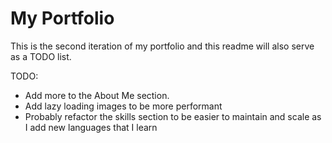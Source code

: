 # My Portfolio

This is the second iteration of my portfolio and this readme will also serve as a TODO list.

TODO:
- Add more to the About Me section.
- Add lazy loading images to be more performant
- Probably refactor the skills section to be easier to maintain and scale as I add new languages that I learn

